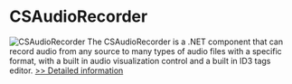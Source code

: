 # CSAudioRecorder
![CSAudioRecorder](https://mycommerce.akamaized.net/api/pimages/P300914539/BIG/300914539.PNG)
The CSAudioRecorder is a .NET component that can record audio from any source to many types of audio files with a specific format, with a built in audio visualization control and a built in ID3 tags editor.
[>> Detailed information](https://secure.shareit.com/shareit/product.html?productid=300914539&affiliateid=200057808)